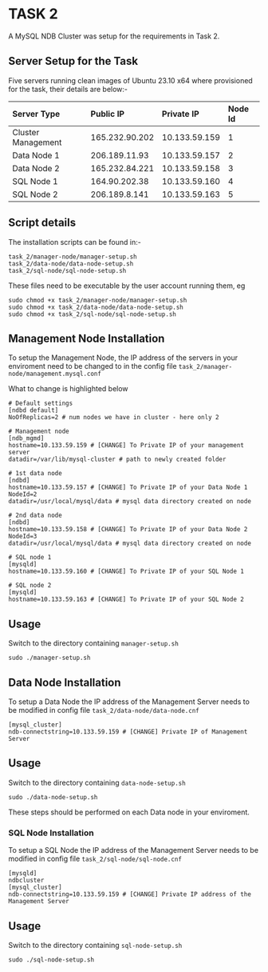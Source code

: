 # TASK 2

A MySQL NDB Cluster was setup for the requirements in Task 2.

## Server Setup for the Task

Five servers running clean images of Ubuntu 23.10 x64 where provisioned for the task, their details are below:- 

| Server Type | Public IP      | Private IP     | Node Id |
| :---------- | :------------- | :---------     | :------ |
| Cluster Management  | 165.232.90.202 | 10.133.59.159  | 1       |
| Data Node 1  | 206.189.11.93 | 10.133.59.157  | 2      |
| Data Node 2  | 165.232.84.221 | 10.133.59.158  | 3       |
| SQL Node 1 | 164.90.202.38 | 10.133.59.160 | 4       |
| SQL Node 2 | 206.189.8.141| 10.133.59.163 | 5       |

## Script details
The installation scripts can be found in:- 

```
task_2/manager-node/manager-setup.sh
task_2/data-node/data-node-setup.sh
task_2/sql-node/sql-node-setup.sh
```

These files need to be executable by the user account running them, eg

```
sudo chmod +x task_2/manager-node/manager-setup.sh
sudo chmod +x task_2/data-node/data-node-setup.sh
sudo chmod +x task_2/sql-node/sql-node-setup.sh

```

## Management Node Installation

To setup the Management Node, the IP address of the servers in your enviroment need to be changed to in the config file `task_2/manager-node/management.mysql.conf`

What to change is highlighted below

```
# Default settings
[ndbd default]
NoOfReplicas=2 # num nodes we have in cluster - here only 2

# Management node
[ndb_mgmd]
hostname=10.133.59.159 # [CHANGE] To Private IP of your management server
datadir=/var/lib/mysql-cluster # path to newly created folder

# 1st data node
[ndbd]
hostname=10.133.59.157 # [CHANGE] To Private IP of your Data Node 1
NodeId=2
datadir=/usr/local/mysql/data # mysql data directory created on node

# 2nd data node
[ndbd]
hostname=10.133.59.158 # [CHANGE] To Private IP of your Data Node 2
NodeId=3        
datadir=/usr/local/mysql/data # mysql data directory created on node

# SQL node 1
[mysqld]
hostname=10.133.59.160 # [CHANGE] To Private IP of your SQL Node 1

# SQL node 2
[mysqld]
hostname=10.133.59.163 # [CHANGE] To Private IP of your SQL Node 2

```

## Usage

Switch to the directory containing `manager-setup.sh`

```
sudo ./manager-setup.sh
```

## Data Node Installation

To setup a Data Node the IP address of the Management Server needs to be modified in config file `task_2/data-node/data-node.cnf`

```
[mysql_cluster]
ndb-connectstring=10.133.59.159 # [CHANGE] Private IP of Management Server
```

## Usage

Switch to the directory containing `data-node-setup.sh`

```
sudo ./data-node-setup.sh
```

These steps should be performed on each Data node in your enviroment.

### SQL Node Installation

To setup a SQL Node the IP address of the Management Server needs to be modified in config file `task_2/sql-node/sql-node.cnf`

```
[mysqld]
ndbcluster
[mysql_cluster]
ndb-connectstring=10.133.59.159 # [CHANGE] Private IP address of the Management Server
```

## Usage

Switch to the directory containing `sql-node-setup.sh`

```
sudo ./sql-node-setup.sh
```


